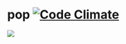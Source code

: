 pop [![Code Climate](https://codeclimate.com/github/kumabotz/pop.png)](https://codeclimate.com/github/kumabotz/pop)
===
![](https://raw.github.com/kumabotz/pop/master/game.png)
